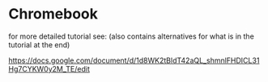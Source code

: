 # Chromebook

for more detailed tutorial see:
(also contains alternatives for what is in the tutorial at the end)

https://docs.google.com/document/d/1d8WK2tBldT42aQL_shmnlFHDICL31Hg7CYKW0y2M_TE/edit
